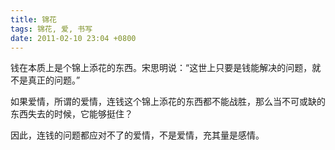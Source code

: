 ```yaml
---
title: 锦花
tags: 锦花, 爱, 书写
date: 2011-02-10 23:04 +0800
---
```



钱在本质上是个锦上添花的东西。宋思明说：“这世上只要是钱能解决的问题，就不是真正的问题。”

如果爱情，所谓的爱情，连钱这个锦上添花的东西都不能战胜，那么当不可或缺的东西失去的时候，它能够挺住？

因此，连钱的问题都应对不了的爱情，不是爱情，充其量是感情。

